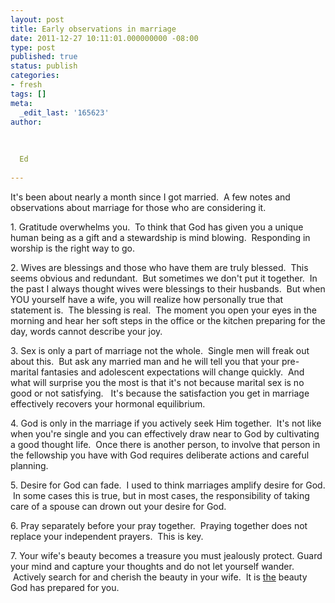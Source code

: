 ```yaml
---
layout: post
title: Early observations in marriage
date: 2011-12-27 10:11:01.000000000 -08:00
type: post
published: true
status: publish
categories:
- fresh
tags: []
meta:
  _edit_last: '165623'
author:
  
  
  
  Ed
  
---
```

<p>It's been about nearly a month since I got married.  A few notes and observations about marriage for those who are considering it.</p>
<p>1. Gratitude overwhelms you.  To think that God has given you a unique human being as a gift and a stewardship is mind blowing.  Responding in worship is the right way to go.</p>
<p>2. Wives are blessings and those who have them are truly blessed.  This seems obvious and redundant.  But sometimes we don't put it together.  In the past I always thought wives were blessings to their husbands.  But when YOU yourself have a wife, you will realize how personally true that statement is.  The blessing is real.  The moment you open your eyes in the morning and hear her soft steps in the office or the kitchen preparing for the day, words cannot describe your joy.</p>
<p>3. Sex is only a part of marriage not the whole.  Single men will freak out about this.  But ask any married man and he will tell you that your pre-marital fantasies and adolescent expectations will change quickly.  And what will surprise you the most is that it's not because marital sex is no good or not satisfying.   It's because the satisfaction you get in marriage effectively recovers your hormonal equilibrium.</p>
<p>4. God is only in the marriage if you actively seek Him together.  It's not like when you're single and you can effectively draw near to God by cultivating a good thought life.  Once there is another person, to involve that person in the fellowship you have with God requires deliberate actions and careful planning.</p>
<p>5. Desire for God can fade.  I used to think marriages amplify desire for God.  In some cases this is true, but in most cases, the responsibility of taking care of a spouse can drown out your desire for God.</p>
<p>6. Pray separately before your pray together.  Praying together does not replace your independent prayers.  This is key.</p>
<p>7. Your wife's beauty becomes a treasure you must jealously protect. Guard your mind and capture your thoughts and do not let yourself wander.  Actively search for and cherish the beauty in your wife.  It is <span style="text-decoration:underline;">the</span> beauty God has prepared for you.</p>
